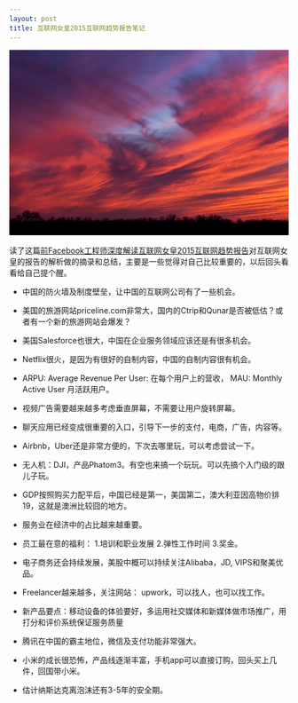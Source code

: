 ```yaml
---
layout: post
title: 互联网女皇2015互联网趋势报告笔记
---
```

![](/images/bing_628.jpg "")

读了这篇[前Facebook工程师深度解读互联网女皇2015互联网趋势报告](http://wwww.huxiu.com/article/118440/1.html)对互联网女皇的报告的解析做的摘录和总结，主要是一些觉得对自己比较重要的，以后回头看看给自己提个醒。

* 中国的防火墙及制度壁垒，让中国的互联网公司有了一些机会。

* 美国的旅游网站priceline.com非常大，国内的Ctrip和Qunar是否被低估？或者有一个新的旅游网站会爆发？

* 美国Salesforce也很大，中国在企业服务领域应该还是有很多机会。

* Netflix很火，是因为有很好的自制内容，中国的自制内容很有机会。

* ARPU: Average Revenue Per User: 在每个用户上的营收， MAU: Monthly Active User 月活跃用户。

* 视频广告需要越来越多考虑垂直屏幕，不需要让用户旋转屏幕。

* 聊天应用已经变成很重要的入口，引导下一步的支付，电商，广告，内容等。

* Airbnb，Uber还是非常方便的，下次去哪里玩，可以考虑尝试一下。

* 无人机：DJI，产品Phatom3。有空也来搞一个玩玩。可以先搞个入门级的跟儿子玩。

* GDP按照购买力配平后，中国已经是第一，美国第二，澳大利亚因高物价排19，这就是澳洲比较囧的地方。

* 服务业在经济中的占比越来越重要。

* 员工最在意的福利： 1.培训和职业发展 2.弹性工作时间 3.奖金。

* 电子商务还会持续发展，美股中概可以持续关注Alibaba，JD, VIPS和聚美优品。

* Freelancer越来越多，关注网站： upwork，可以找人，也可以找工作。

* 新产品要点：移动设备的体验要好，多运用社交媒体和新媒体做市场推广，用打分和评价系统保证服务质量

* 腾讯在中国的霸主地位，微信及支付功能非常强大。

* 小米的成长很恐怖，产品线逐渐丰富，手机app可以直接订购，回头买上几件，回国带小米。

* 估计纳斯达克离泡沫还有3-5年的安全期。

